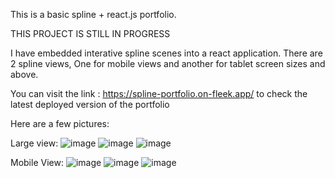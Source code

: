 This is a basic spline + react.js portfolio.

THIS PROJECT IS STILL IN PROGRESS

I have embedded interative spline scenes into a react application.
There are 2 spline views, One for mobile views and another for tablet screen sizes and above.

You can visit the link : https://spline-portfolio.on-fleek.app/ to check the latest deployed version of the portfolio

Here are a few pictures:

Large view: 
![image](https://github.com/NehaChawdipande/PortfolioV2/assets/51154883/4bb1f941-1f80-44f7-86e8-cfaa4af1928c)
![image](https://github.com/NehaChawdipande/PortfolioV2/assets/51154883/a7b04bba-893d-4ef4-8deb-ee04bca1acbc)
![image](https://github.com/NehaChawdipande/PortfolioV2/assets/51154883/aac07497-6543-4bb1-b993-fe941eb95922)

Mobile View:
![image](https://github.com/NehaChawdipande/PortfolioV2/assets/51154883/d857c212-fd93-4e5b-8823-8b2caa421f4b)
![image](https://github.com/NehaChawdipande/PortfolioV2/assets/51154883/7931f801-66b8-4101-bd11-4162a4939f72)
![image](https://github.com/NehaChawdipande/PortfolioV2/assets/51154883/6b3e47b6-430e-443d-8a85-61452f77fbd9)


